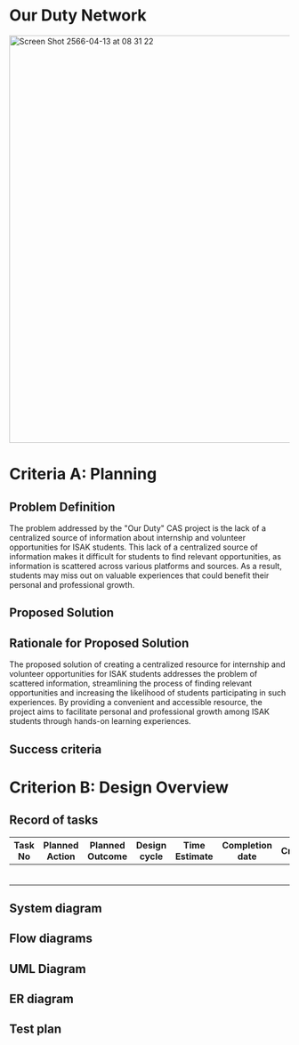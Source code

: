 # Our Duty Network

<img width="733" alt="Screen Shot 2566-04-13 at 08 31 22" src="https://user-images.githubusercontent.com/111941936/231607996-edb35992-5cfa-423a-be49-a8b51d72abf0.png">

# Criteria A: Planning

## Problem Definition

The problem addressed by the "Our Duty" CAS project is the lack of a centralized source of information about internship and volunteer opportunities for ISAK students. This lack of a centralized source of information makes it difficult for students to find relevant opportunities, as information is scattered across various platforms and sources. As a result, students may miss out on valuable experiences that could benefit their personal and professional growth. 

## Proposed Solution

## Rationale for Proposed Solution

The proposed solution of creating a centralized resource for internship and volunteer opportunities for ISAK students addresses the problem of scattered information, streamlining the process of finding relevant opportunities and increasing the likelihood of students participating in such experiences. By providing a convenient and accessible resource, the project aims to facilitate personal and professional growth among ISAK students through hands-on learning experiences.

## Success criteria



# Criterion B: Design Overview

## Record of tasks

| Task No | Planned Action | Planned Outcome | Design cycle | Time Estimate | Completion date | Criterion |
|---------|----------------|-----------------|--------------|---------------|-----------------|:---------:|
|         |                |                 |              |               |                 |           |
|         |                |                 |              |               |                 |           |
|         |                |                 |              |               |                 |           |
|         |                |                 |              |               |                 |           |
|         |                |                 |              |               |                 |           |
|         |                |                 |              |               |                 |           |

## System diagram

## Flow diagrams

## UML Diagram

## ER diagram

## Test plan
